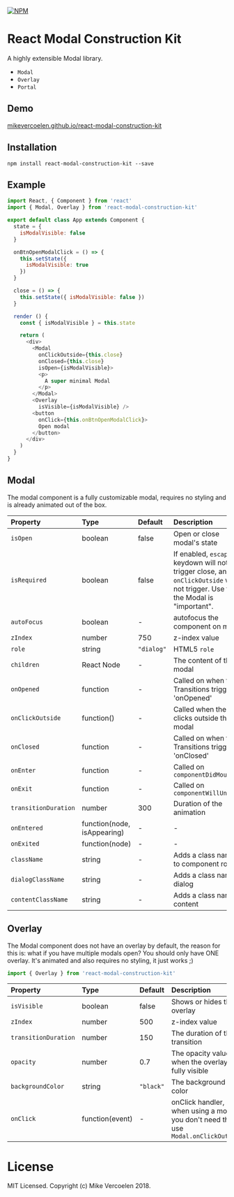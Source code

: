 [![NPM](https://img.shields.io/npm/v/react-modal-construction-kit.svg)](https://www.npmjs.com/package/react-modal-construction-kit)

React Modal Construction Kit
============

A highly extensible Modal library. 

* `Modal`
* `Overlay`
* `Portal`

## Demo

[mikevercoelen.github.io/react-modal-construction-kit](http://mikevercoelen.github.io/react-modal-construction-kit/)

## Installation

```shell
npm install react-modal-construction-kit --save
```

## Example

```js
import React, { Component } from 'react'
import { Modal, Overlay } from 'react-modal-construction-kit'

export default class App extends Component {
  state = {
    isModalVisible: false
  }

  onBtnOpenModalClick = () => {
    this.setState({
      isModalVisible: true
    })
  }

  close = () => {
    this.setState({ isModalVisible: false })
  }

  render () {
    const { isModalVisible } = this.state

    return (
      <div>
        <Modal
          onClickOutside={this.close}
          onClosed={this.close}
          isOpen={isModalVisible}>
          <p>
            A super minimal Modal
          </p>
        </Modal>
        <Overlay
          isVisible={isModalVisible} />
        <button
          onClick={this.onBtnOpenModalClick}>
          Open modal
        </button>
      </div>
    )
  }
}
```

## Modal
The modal component is a fully customizable modal, requires no styling and is already animated out of the box.

| Property | Type | Default | Description |
|:---|:---|:---|:---|
| `isOpen` | boolean | false | Open or close modal's state |
| `isRequired` | boolean | false | If enabled, `escape` keydown will not trigger close, and `onClickOutside` will not trigger. Use this if the Modal is "important". |
| `autoFocus` | boolean | - | autofocus the component on mount |
| `zIndex` | number | 750 | z-index value |
| `role` | string | `"dialog"` | HTML5 `role` |
| `children` | React Node | - | The content of the modal |
| `onOpened` | function | - | Called on when the Transitions triggers 'onOpened' |
| `onClickOutside` | function() | - | Called when the user clicks outside the modal |
| `onClosed` | function | - | Called on when the Transitions triggers 'onClosed' |
| `onEnter` | function | - | Called on `componentDidMount` |
| `onExit` | function | - | Called on `componentWillUnmount` | 
| `transitionDuration` | number | 300 | Duration of the animation |
| `onEntered` | function(node, isAppearing) | - | - |
| `onExited` | function(node) | - | - |
| `className` | string | - | Adds a class names to component root |
| `dialogClassName` | string | - | Adds a class name to dialog |
| `contentClassName` | string | - | Adds a class name to content |

## Overlay
The Modal component does not have an overlay by default, the reason for this is: what if you have multiple modals open? You should only have ONE overlay. It's animated and also requires no styling, it just works ;)

```js
import { Overlay } from 'react-modal-construction-kit'
```

| Property | Type | Default | Description |
|:---|:---|:---|:---|
| `isVisible` | boolean | false | Shows or hides the overlay |
| `zIndex` | number | 500 | z-index value |
| `transitionDuration` | number | 150 | The duration of the transition |
| `opacity` | number | 0.7 | The opacity value when the overlay is fully visible |
| `backgroundColor` | string | `"black"` | The background color |
| `onClick` | function(event) | - | onClick handler, when using a modal you don't need this, use `Modal.onClickOutside` |

# License

MIT Licensed. Copyright (c) Mike Vercoelen 2018.
